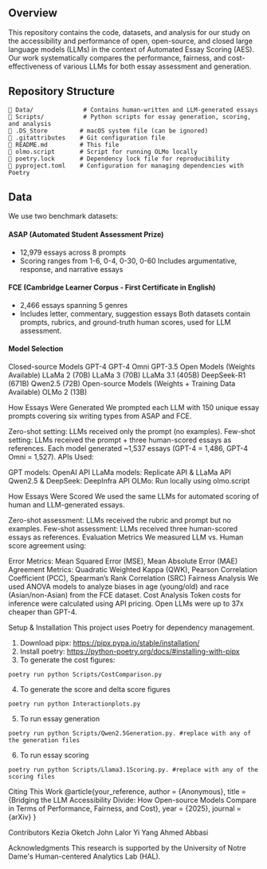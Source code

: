 ## Overview
This repository contains the code, datasets, and analysis for our study on the accessibility and performance of open, open-source, and closed large language models (LLMs) in the context of Automated Essay Scoring (AES). Our work systematically compares the performance, fairness, and cost-effectiveness of various LLMs for both essay assessment and generation.

## Repository Structure
```
📂 Data/              # Contains human-written and LLM-generated essays
📂 Scripts/           # Python scripts for essay generation, scoring, and analysis
📜 .DS_Store         # macOS system file (can be ignored)
📜 .gitattributes    # Git configuration file
📜 README.md         # This file
📜 olmo.script       # Script for running OLMo locally
📜 poetry.lock       # Dependency lock file for reproducibility
📜 pyproject.toml    # Configuration for managing dependencies with Poetry
```
## Data
We use two benchmark datasets:

#### ASAP (Automated Student Assessment Prize)

- 12,979 essays across 8 prompts
- Scoring ranges from 1-6, 0-4, 0-30, 0-60
Includes argumentative, response, and narrative essays

#### FCE (Cambridge Learner Corpus - First Certificate in English)
- 2,466 essays spanning 5 genres
- Includes letter, commentary, suggestion essays
Both datasets contain prompts, rubrics, and ground-truth human scores, used for LLM assessment.

#### Model Selection
Closed-source Models
GPT-4
GPT-4 Omni
GPT-3.5
Open Models (Weights Available)
LLaMa 2 (70B)
LLaMa 3 (70B)
LLaMa 3.1 (405B)
DeepSeek-R1 (671B)
Qwen2.5 (72B)
Open-source Models (Weights + Training Data Available)
OLMo 2 (13B)

How Essays Were Generated
We prompted each LLM with 150 unique essay prompts covering six writing types from ASAP and FCE.

Zero-shot setting: LLMs received only the prompt (no examples).
Few-shot setting: LLMs received the prompt + three human-scored essays as references.
Each model generated ~1,537 essays (GPT-4 = 1,486, GPT-4 Omni = 1,527).
APIs Used:

GPT models: OpenAI API
LLaMa models: Replicate API & LLaMa API
Qwen2.5 & DeepSeek: DeepInfra API
OLMo: Run locally using olmo.script

How Essays Were Scored
We used the same LLMs for automated scoring of human and LLM-generated essays.

Zero-shot assessment: LLMs received the rubric and prompt but no examples.
Few-shot assessment: LLMs received three human-scored essays as references.
Evaluation Metrics
We measured LLM vs. Human score agreement using:

Error Metrics: Mean Squared Error (MSE), Mean Absolute Error (MAE)
Agreement Metrics: Quadratic Weighted Kappa (QWK), Pearson Correlation Coefficient (PCC), Spearman’s Rank Correlation (SRC)
Fairness Analysis
We used ANOVA models to analyze biases in age (young/old) and race (Asian/non-Asian) from the FCE dataset.
Cost Analysis
Token costs for inference were calculated using API pricing.
Open LLMs were up to 37x cheaper than GPT-4.

Setup & Installation
This project uses Poetry for dependency management.

1. Download pipx: https://pipx.pypa.io/stable/installation/
2. Install poetry: https://python-poetry.org/docs/#installing-with-pipx
3. To generate the cost figures:

```{python}
poetry run python Scripts/CostComparison.py
```

4. To generate the score and delta score figures

```{python}
poetry run python Interactionplots.py
```
5. To run essay generation
```{python}
poetry run python Scripts/Qwen2.5Generation.py. #replace with any of the generation files
```
6. To run essay scoring
```{python}
poetry run python Scripts/Llama3.1Scoring.py. #replace with any of the scoring files
```
Citing This Work
@article{your_reference,
  author = {Anonymous},
  title = {Bridging the LLM Accessibility Divide: How Open-source Models Compare in Terms of Performance, Fairness, and Cost},
  year = {2025},
  journal = {arXiv}
}

Contributors
Kezia Oketch
John Lalor
Yi Yang
Ahmed Abbasi

Acknowledgments
This research is supported by the University of Notre Dame's Human-centered Analytics Lab (HAL).
